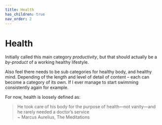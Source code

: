 ```yaml
---
title: Health
has_children: true
nav_order: 2
---
```


# Health

Initially called this main category *productivity*, but that should actually be a *by-product* of a working healthy lifestyle. 

Also feel there needs to be sub categories for healthy body, and healthy mind. Depending of the length and level of detail of content – each can become a category of its own. If I ever manage to start swimming consistently again for example. 

For now, health is loosely defined as:

> He took care of his body for the purpose of health—not vanity—and he rarely needed a doctor’s service  
~ Marcus Aurelius, The Meditations